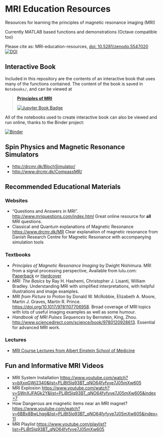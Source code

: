# MRI Education Resources
Resources for learning the principles of magnetic resonance imaging (MRI)

Currently MATLAB based functions and demonstrations (Octave compatible too)

Please cite as:  MRI-education-resources, [doi: 10.5281/zenodo.5547020](https://doi.org/10.5281/zenodo.5547020) [![DOI](https://zenodo.org/badge/DOI/10.5281/zenodo.5547020.svg)](https://doi.org/10.5281/zenodo.5547020)

## Interactive Book

Included in this repository are the contents of an interactive book that uses many of the functions contained.  The content of the book is saved in `Notebooks/`, and can be viewed at 

<!-- 
[![Principles of MRI book](Notebooks/images/HPBrain-Anime.png)](https://larsonlab.github.io/MRI-education-resources)
-->

> [**Principles of MRI**](https://larsonlab.github.io/MRI-education-resources) 
>
> [![Jupyter Book Badge](https://jupyterbook.org/badge.svg)](https://larsonlab.github.io/MRI-education-resources)

All of the notebooks used to create interactive book can also be viewed and run online, thanks to the Binder project:

[![Binder](https://mybinder.org/badge_logo.svg)](https://mybinder.org/v2/gh/LarsonLab/MRI-education-resources/main?filepath=Notebooks)

## Spin Physics and Magnetic Resonance Simulators
* http://drcmr.dk/BlochSimulator/
* http://www.drcmr.dk/CompassMR/

## Recommended Educational Materials

### Websites
* “Questions and Answers in MRI”. http://www.mriquestions.com/index.html Great online resource for **all** MRI questions.
* Classical and Quantum explanations of Magnetic Resonance https://www.drcmr.dk/MR Clear explanation of magnetic resonance from Danish Research Centre for Magnetic Resonance with accompanying simulation tools


### Textbooks
* _Principles of Magnetic Resonance Imaging_ by Dwight Nishimura.  MRI from a signal processing perspective, Available from lulu.com: [Paperback](https://www.lulu.com/shop/dwight-nishimura/principles-of-magnetic-resonance-imaging/paperback/product-6355103.html) or [Hardcover](http://www.lulu.com/shop/dwight-nishimura/principles-of-magnetic-resonance-imaging/hardcover/product-6355112.html)
* _MRI: The Basics_ by Ray H. Hashemi, Christopher J. Lisanti, William Bradley.  Understanding MRI with simplified interpretations, with helpful illustrations and image examples.
* _MRI from Picture to Proton_ by Donald W. McRobbie, Elizabeth A. Moore, Martin J. Graves, Martin R. Prince.  https://doi.org/10.1017/9781107706958.  Broad coverage of MRI topics with lots of useful imaging examples as well as some humour.
* _Handbook of MRI Pulses Sequences_ by Bernstein, King, Zhou. http://www.sciencedirect.com/science/book/9780120928613.  Essential for advanced MRI work.

### Lectures
* [MRI Course Lectures from Albert Einstein School of Medicine](https://www.youtube.com/playlist?list=PLPcImQzEnTpz-5TzxyyoYSbiAa9xdd89l)


## Fun and Informative MRI Videos

* MRI System Installation https://www.youtube.com/watch?v=bXxqGWj2340&list=PLjBt5Iq93BT_qNO64fyfyve7J05mXw605
* MRI Explosion https://www.youtube.com/watch?v=SWnXJFAGk2Y&list=PLjBt5Iq93BT_qNO64fyfyve7J05mXw605&index=7
* How Dangerous are magnetic items near an MRI magnet? https://www.youtube.com/watch?v=6BBx8BwLhqg&list=PLjBt5Iq93BT_qNO64fyfyve7J05mXw605&index=11
* MRI Playlist https://www.youtube.com/playlist?list=PLjBt5Iq93BT_qNO64fyfyve7J05mXw605

<!-- Advanced MRI Simulation software
* https://leoliuf.github.io/MRiLab/ -->
